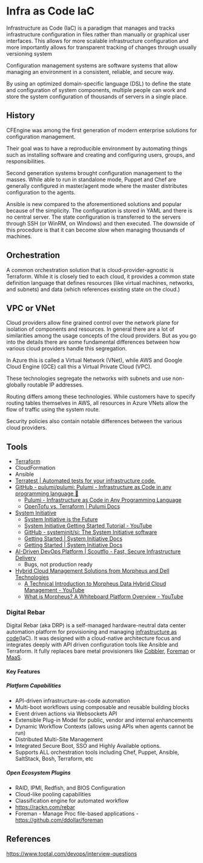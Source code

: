 # Infra as Code IaC

Infrastructure as Code (IaC) is a paradigm that manages and tracks infrastructure configuration in files rather than manually or graphical user interfaces. This allows for more scalable infrastructure configuration and more importantly allows for transparent tracking of changes through usually versioning system

Configuration management systems are software systems that allow managing an environment in a consistent, reliable, and secure way.

By using an optimized domain-specific language (DSL) to define the state and configuration of system components, multiple people can work and store the system configuration of thousands of servers in a single place.

## History

CFEngine was among the first generation of modern enterprise solutions for configuration management.

Their goal was to have a reproducible environment by automating things such as installing software and creating and configuring users, groups, and responsibilities.

Second generation systems brought configuration management to the masses. While able to run in standalone mode, Puppet and Chef are generally configured in master/agent mode where the master distributes configuration to the agents.

Ansible is new compared to the aforementioned solutions and popular because of the simplicity. The configuration is stored in YAML and there is no central server. The state configuration is transferred to the servers through SSH (or WinRM, on Windows) and then executed. The downside of this procedure is that it can become slow when managing thousands of machines.

## Orchestration

A common orchestration solution that is cloud-provider-agnostic is Terraform. While it is closely tied to each cloud, it provides a common state definition language that defines resources (like virtual machines, networks, and subnets) and data (which references existing state on the cloud.)

## VPC or VNet

Cloud providers allow fine grained control over the network plane for isolation of components and resources. In general there are a lot of similarities among the usage concepts of the cloud providers. But as you go into the details there are some fundamental differences between how various cloud providers handle this segregation.

In Azure this is called a Virtual Network (VNet), while AWS and Google Cloud Engine (GCE) call this a Virtual Private Cloud (VPC).

These technologies segregate the networks with subnets and use non-globally routable IP addresses.

Routing differs among these technologies. While customers have to specify routing tables themselves in AWS, all resources in Azure VNets allow the flow of traffic using the system route.

Security policies also contain notable differences between the various cloud providers.

## Tools

- [Terraform](devops/terraform/readme.md)
- CloudFormation
- Ansible
- [Terratest \| Automated tests for your infrastructure code.](https://terratest.gruntwork.io/)
- [GitHub - pulumi/pulumi: Pulumi - Infrastructure as Code in any programming language 🚀](https://github.com/pulumi/pulumi)
	- [Pulumi - Infrastructure as Code in Any Programming Language](https://www.pulumi.com/)
	- [OpenTofu vs. Terraform \| Pulumi Docs](https://www.pulumi.com/docs/iac/concepts/vs/terraform/opentofu/)
- [System Initiative](https://www.systeminit.com/)
	- [System Initiative is the Future](https://www.systeminit.com/blog/system-initiative-is-the-future)
	- [System Initiative Getting Started Tutorial - YouTube](https://www.youtube.com/watch?v=7vrIJmP49IE)
	- [GitHub - systeminit/si: The System Initiative software](https://github.com/systeminit/si)
	- [Getting Started \| System Initiative Docs](https://docs.systeminit.com/tutorials/getting-started)
	- [Getting Started \| System Initiative Docs](https://docs.systeminit.com/tutorials/getting-started)
- [AI-Driven DevOps Platform \| Scoutflo - Fast, Secure Infrastructure Delivery](https://scoutflo.com/)
	- Bugs, not production ready
- [Hybrid Cloud Management Solutions from Morpheus and Dell Technologies](https://morpheusdata.com/hybrid-cloud-solutions/aws/)
	- [A Technical Introduction to Morpheus Data Hybrid Cloud Management - YouTube](https://www.youtube.com/watch?v=lBZnPsWJEGs&ab_channel=TechFieldDay)
	- [What is Morpheus? A Whiteboard Platform Overview - YouTube](https://www.youtube.com/watch?v=BExbacAhoGc&ab_channel=MorpheusData%2CrecentlyacquiredbyHPE)

### Digital Rebar

Digital Rebar (aka DRP) is a self-managed hardware-neutral data center automation platform for provisioning and managing [infrastructure as code](https://rackn.com/2020/03/24/infrastructure-as-code-repost-devops-com/)(IaC). It was designed with a cloud-native architecture focus and integrates deeply with API driven configuration tools like Ansible and Terraform. It fully replaces bare metal provisioners like [Cobbler](https://rackn.com/products/enterprise/cobbler/), [Foreman](https://rackn.com/products/enterprise/foreman/) or [MaaS](https://rackn.com/products/enterprise/maas/).

#### Key Features

##### Platform Capabilities

- API-driven infrastructure-as-code automation
- Multi-boot workflows using composable and reusable building blocks
- Event driven actions via Websockets API
- Extensible Plug-in Model for public, vendor and internal enhancements
- Dynamic Workflow Contexts (allows using APIs when agents cannot be run)
- Distributed Multi-Site Management
- Integrated Secure Boot, SSO and Highly Available options.
- Supports ALL orchestration tools including Chef, Puppet, Ansible, SaltStack, Bosh, Terraform, etc

##### Open Ecosystem Plugins

- RAID, IPMI, Redfish, and BIOS Configuration
- Cloud-like pooling capabilities
- Classification engine for automated workflow
- https://rackn.com/rebar
- Foreman - Manage Proc file-based applications - https://github.com/ddollar/foreman

## References

https://www.toptal.com/devops/interview-questions
